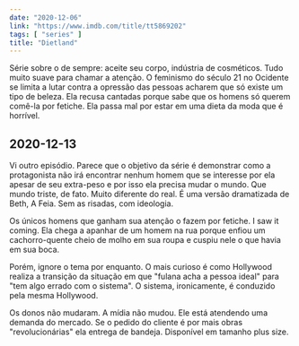 ```yaml
---
date: "2020-12-06"
link: "https://www.imdb.com/title/tt5869202"
tags: [ "series" ]
title: "Dietland"
---
```

Série sobre o de sempre: aceite seu corpo, indústria de cosméticos. Tudo muito suave para chamar a atenção. O feminismo do século 21 no Ocidente se limita a lutar contra a opressão das pessoas acharem que só existe um tipo de beleza. Ela recusa cantadas porque sabe que os homens só querem comê-la por fetiche. Ela passa mal por estar em uma dieta da moda que é horrível.

## 2020-12-13

Vi outro episódio. Parece que o objetivo da série é demonstrar como a protagonista não irá encontrar nenhum homem que se interesse por ela apesar de seu extra-peso e por isso ela precisa mudar o mundo. Que mundo triste, de fato. Muito diferente do real. É uma versão dramatizada de Beth, A Feia. Sem as risadas, com ideologia.

Os únicos homens que ganham sua atenção o fazem por fetiche. I saw it coming. Ela chega a apanhar de um homem na rua porque enfiou um cachorro-quente cheio de molho em sua roupa e cuspiu nele o que havia em sua boca.

Porém, ignore o tema por enquanto. O mais curioso é como Hollywood realiza a transição da situação em que "fulana acha a pessoa ideal" para "tem algo errado com o sistema". O sistema, ironicamente, é conduzido pela mesma Hollywood.

Os donos não mudaram. A mídia não mudou. Ele está atendendo uma demanda do mercado. Se o pedido do cliente é por mais obras "revolucionárias" ela entrega de bandeja. Disponível em tamanho plus size.

